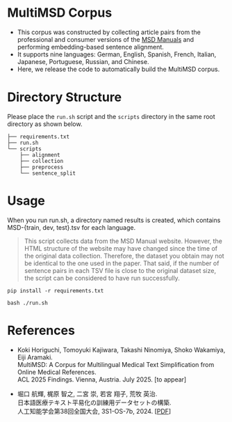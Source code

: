 # MultiMSD Corpus
* This corpus was constructed by collecting article pairs from the professional and consumer versions of the [MSD Manuals](https://www.msdmanuals.com/) and performing embedding-based sentence alignment.
* It supports nine languages: German, English, Spanish, French, Italian, Japanese, Portuguese, Russian, and Chinese.
* Here, we release the code to automatically build the MultiMSD corpus.

# Directory Structure
Please place the `run.sh` script and the `scripts` directory in the same root directory as shown below.
```
├── requirements.txt
├── run.sh
└── scripts
    ├── alignment
    ├── collection
    ├── preprocess
    └── sentence_split
```

# Usage
When you run run.sh, a directory named results is created, which contains MSD-{train, dev, test}.tsv for each language.
> This script collects data from the MSD Manual website. However, the HTML structure of the website may have changed since the time of the original data collection.
> Therefore, the dataset you obtain may not be identical to the one used in the paper.
> That said, if the number of sentence pairs in each TSV file is close to the original dataset size, the script can be considered to have run successfully.
```
pip install -r requirements.txt

bash ./run.sh
```

# References
* Koki Horiguchi, Tomoyuki Kajiwara, Takashi Ninomiya, Shoko Wakamiya, Eiji Aramaki.  
  MultiMSD: A Corpus for Multilingual Medical Text Simplification from Online Medical References.  
  ACL 2025 Findings. Vienna, Austria. July 2025. [to appear]

* 堀口 航輝, 梶原 智之, 二宮 崇, 若宮 翔子, 荒牧 英治.  
  日本語医療テキスト平易化の訓練用データセットの構築.  
  人工知能学会第38回全国大会, 3S1-OS-7b, 2024. [[PDF](https://confit.atlas.jp/guide/event-img/jsai2024/3S1-OS-7b-04/public/pdf?type=in)]
